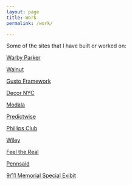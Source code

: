 ```yaml
---
layout: page
title: Work
permalink: /work/

---
```

Some of the sites that I have built or worked on:

<a target="_blank" href="https://warbyparker.com/">Warby Parker</a>

<a target="_blank" href="https://walnuthome.com/">Walnut</a>

<a target="_blank" href="https://gusto.com/framework">Gusto Framework</a>

<a target="_blank" href="https://decornyc.com/">Decor NYC</a>

<a target="_blank" href="http://modala.com/">Modala</a>

<a target="_blank" href="http://predictwise.com/">Predictwise</a>

<a target="_blank" href="http://phillipsclub.com/">Phillips Club</a>

<a target="_blank" href="https://www.efficientlearning.com/">Wiley</a>

<a target="_blank" href="http://www.feelthereal.org/">Feel the Real</a>

<a target="_blank" href="https://www.pennsaid.com/">Pennsaid</a>

<a target="_blank" href="http://rendering.911memorial.org/">9/11 Memorial Special Exibit</a>
